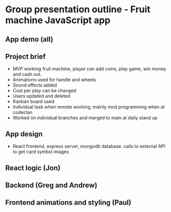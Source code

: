 # Group presentation outline - Fruit machine JavaScript app


## App demo (all)
## Project brief
- MVP working fruit machine, player can add coins, play game, win money and cash out.
- Animations used for handle and wheels
- Sound effects added
- Cost per play can be changed
- Users updated and deleted
- Kanban board used
- Individual task when remote working, mainly mod programming when at codeclan
- Worked on individual branches and merged to main at daily stand up


## App design 
- React frontend, express server, mongodb database. calls to external API to get card symbol images

## React logic (Jon)

## Backend (Greg and Andrew)

## Frontend animations and styling (Paul)

